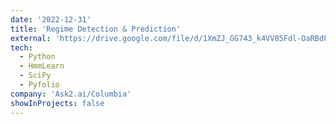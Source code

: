 ```yaml
---
date: '2022-12-31'
title: 'Regime Detection & Prediction'
external: 'https://drive.google.com/file/d/1XmZJ_GG743_k4VV85Fdl-OaRBdFn5EWn/view'
tech:
  - Python
  - HmmLearn
  - SciPy
  - Pyfolio
company: 'Ask2.ai/Columbia'
showInProjects: false 
---
```


